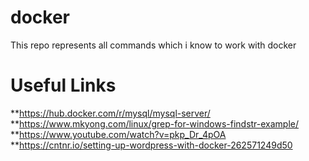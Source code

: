 # docker
This repo represents all commands which i know to work with docker  



# Useful Links
**https://hub.docker.com/r/mysql/mysql-server/
**https://www.mkyong.com/linux/grep-for-windows-findstr-example/
**https://www.youtube.com/watch?v=pkp_Dr_4pOA
**https://cntnr.io/setting-up-wordpress-with-docker-262571249d50
